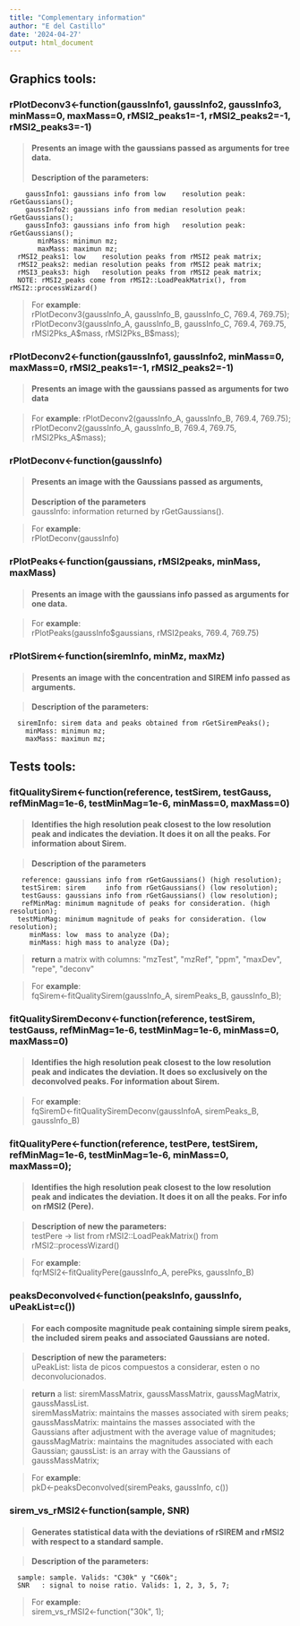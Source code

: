 ```yaml
---
title: "Complementary information"
author: "E del Castillo"
date: '2024-04-27'
output: html_document
---
```



## **Graphics tools**:


### rPlotDeconv3<-function(gaussInfo1, gaussInfo2, gaussInfo3, minMass=0, maxMass=0, rMSI2_peaks1=-1, rMSI2_peaks2=-1, rMSI2_peaks3=-1)
> #### Presents an image with the gaussians passed as arguments for tree data.
> **Description of the parameters:**
```
    gaussInfo1: gaussians info from low    resolution peak: rGetGaussians();   
    gaussInfo2: gaussians info from median resolution peak: rGetGaussians();   
    gaussInfo3: gaussians info from high   resolution peak: rGetGaussians();   
       minMass: minimun mz;   
       maxMass: maximun mz;   
  rMSI2_peaks1: low    resolution peaks from rMSI2 peak matrix;   
  rMSI2_peaks2: median resolution peaks from rMSI2 peak matrix;   
  rMSI3_peaks3: high   resolution peaks from rMSI2 peak matrix;  
  NOTE: rMSI2_peaks come from rMSI2::LoadPeakMatrix(), from rMSI2::processWizard()
```

> For **example**:  
> rPlotDeconv3(gaussInfo_A, gaussInfo_B, gaussInfo_C, 769.4, 769.75);   
> rPlotDeconv3(gaussInfo_A, gaussInfo_B, gaussInfo_C, 769.4, 769.75, rMSI2Pks_A\$mass, rMSI2Pks_B\$mass);  


### rPlotDeconv2<-function(gaussInfo1, gaussInfo2, minMass=0, maxMass=0, rMSI2_peaks1=-1, rMSI2_peaks2=-1)
> #### Presents an image with the gaussians passed as arguments for two data

> For **example**:
> rPlotDeconv2(gaussInfo_A, gaussInfo_B, 769.4, 769.75);   
> rPlotDeconv2(gaussInfo_A, gaussInfo_B, 769.4, 769.75, rMSI2Pks_A\$mass);


### rPlotDeconv\<-function(gaussInfo)
>#### Presents an image with the Gaussians passed as arguments,
>
> **Description of the parameters**  
> gaussInfo: information returned by rGetGaussians().

> For **example**:  
> rPlotDeconv(gaussInfo)


### rPlotPeaks<-function(gaussians, rMSI2peaks, minMass, maxMass) 
>#### Presents an image with the gaussians info passed as arguments for one data.

> For **example**:  
> rPlotPeaks(gaussInfo\$gaussians, rMSI2peaks, 769.4, 769.75)


### rPlotSirem<-function(siremInfo, minMz, maxMz)
>#### Presents an image with the concentration and SIREM info passed as arguments.

> **Description of the parameters:**
```
  siremInfo: sirem data and peaks obtained from rGetSiremPeaks();   
    minMass: minimun mz;   
    maxMass: maximun mz;  
```

## **Tests tools:**


### fitQualitySirem<-function(reference, testSirem, testGauss, refMinMag=1e-6, testMinMag=1e-6, minMass=0, maxMass=0)
>#### Identifies the high resolution peak closest to the low resolution peak and indicates the deviation. It does it on all the peaks. For information about Sirem.

> **Description of the parameters**
```
   reference: gaussians info from rGetGaussians() (high resolution);   
   testSirem: sirem     info from rGetGaussians() (low resolution);   
   testGauss: gaussians info from rGetGaussians() (low resolution);   
   refMinMag: minimum magnitude of peaks for consideration. (high resolution);   
  testMinMag: minimum magnitude of peaks for consideration. (low resolution);   
     minMass: low  mass to analyze (Da);   
     minMass: high mass to analyze (Da);   
```

> **return** a matrix with columns: "mzTest", "mzRef", "ppm", "maxDev", "repe", "deconv" 

> For **example**:   
> fqSirem<-fitQualitySirem(gaussInfo_A, siremPeaks_B, gaussInfo_B);



### fitQualitySiremDeconv<-function(reference, testSirem, testGauss, refMinMag=1e-6, testMinMag=1e-6, minMass=0, maxMass=0)
>#### Identifies the high resolution peak closest to the low resolution peak and indicates the deviation. It does so exclusively on the deconvolved peaks. For information about Sirem.

> For **example**:   
> fqSiremD<-fitQualitySiremDeconv(gaussInfoA, siremPeaks_B, gaussInfo_B)



### fitQualityPere<-function(reference, testPere, testSirem, refMinMag=1e-6, testMinMag=1e-6, minMass=0, maxMass=0);
>#### Identifies the high resolution peak closest to the low resolution peak and indicates the deviation. It does it on all the peaks. For info on rMSI2 (Pere).

> **Description of new the parameters:**   
testPere   -> list from  rMSI2::LoadPeakMatrix() from rMSI2::processWizard()

>For **example**:   
> fqrMSI2<-fitQualityPere(gaussInfo_A, perePks, gaussInfo_B)


### peaksDeconvolved<-function(peaksInfo, gaussInfo, uPeakList=c())
>#### For each composite magnitude peak containing simple sirem peaks, the included sirem peaks and associated Gaussians are noted.

> **Description of new the parameters:**   
> uPeakList: lista de picos compuestos a considerar, esten o no deconvolucionados. 

> **return** a list: siremMassMatrix, gaussMassMatrix, gaussMagMatrix, gaussMassList.  
> siremMassMatrix: maintains the masses associated with sirem peaks;  
> gaussMassMatrix: maintains the masses associated with the Gaussians after adjustment with the average value of magnitudes;  
> gaussMagMatrix: maintains the magnitudes associated with each Gaussian;
> gaussList: is an array with the Gaussians of gaussMassMatrix; 

> For **example**:   
> pkD<-peaksDeconvolved(siremPeaks, gaussInfo, c())



### sirem_vs_rMSI2<-function(sample, SNR)
>#### Generates statistical data with the deviations of rSIREM and rMSI2 with respect to a standard sample.

> **Description of the parameters:**
```
  sample: sample. Valids: "C30k" y "C60k";   
  SNR   : signal to noise ratio. Valids: 1, 2, 3, 5, 7;
```

> For **example**:   
> sirem_vs_rMSI2<-function("30k", 1);





